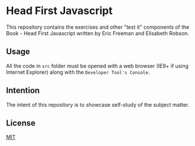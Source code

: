 # Head First Javascript

This repository contains the exercises and other "test it" components of the Book - Head First Javascript written by Eric Freeman and Elisabeth Robson.

## Usage

All the code in `src` folder must be opened with a web browser (IE9+ if using Internet Explorer) along with the `Developer Tool's Console`.

## Intention

The intent of this repository is to showcase self-study of the subject matter.


## License

[MIT](https://choosealicense.com/licenses/mit/)